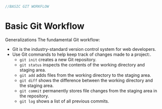 ```java
//BASIC GIT WORKFLOW
```

# Basic Git Workflow
Generalizations The fundamental Git workflow:

* Git is the industry-standard version control system for web developers.
* Use Git commands to help keep track of changes made to a project:.
  * `git init` creates a new Git repository.
  * `git status` inspects the contents of the working directory and staging area.
  * `git add` adds files from the working directory to the staging area.
  * `git diff` shows the difference between the working directory and the staging area.
  * `git commit` permanently stores file changes from the staging area in the repository.
  * `git log` shows a list of all previous commits.
